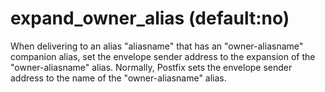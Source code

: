 # expand_owner_alias (default:no) 


When delivering to an alias "aliasname" that has an
"owner-aliasname" companion alias, set the envelope sender
address to the expansion of the "owner-aliasname" alias.
Normally, Postfix sets the envelope sender address to the name of
the "owner-aliasname" alias.



